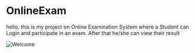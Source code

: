# OnlineExam
hello, this is my project on Online Examination System where a Student can Login and participate in an exam. After that he/she can view their result

![Welcome](https://github.com/harsh-vats07/OnlineExam/assets/141484560/72035f86-8d45-4e88-8df2-dd62e3b0df9b)
